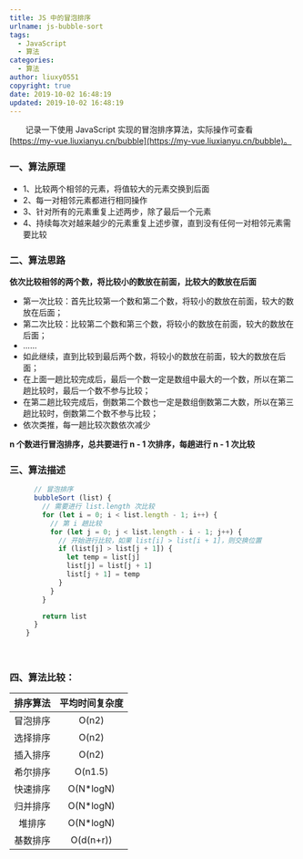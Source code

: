 ```yaml
---
title: JS 中的冒泡排序
urlname: js-bubble-sort
tags:
  - JavaScript
  - 算法
categories:
  - 算法
author: liuxy0551
copyright: true
date: 2019-10-02 16:48:19
updated: 2019-10-02 16:48:19
---
```



　　记录一下使用 JavaScript 实现的冒泡排序算法，实际操作可查看 [https://my-vue.liuxianyu.cn/bubble](https://my-vue.liuxianyu.cn/bubble)。
<!--more-->


### 一、算法原理

- 1、比较两个相邻的元素，将值较大的元素交换到后面
- 2、每一对相邻元素都进行相同操作
- 3、针对所有的元素重复上述两步，除了最后一个元素
- 4、持续每次对越来越少的元素重复上述步骤，直到没有任何一对相邻元素需要比较


### 二、算法思路

**依次比较相邻的两个数，将比较小的数放在前面，比较大的数放在后面**
- 第一次比较：首先比较第一个数和第二个数，将较小的数放在前面，较大的数放在后面；
- 第二次比较：比较第二个数和第三个数，将较小的数放在前面，较大的数放在后面；
- ......
- 如此继续，直到比较到最后两个数，将较小的数放在前面，较大的数放在后面；
- 在上面一趟比较完成后，最后一个数一定是数组中最大的一个数，所以在第二趟比较时，最后一个数不参与比较；
- 在第二趟比较完成后，倒数第二个数也一定是数组倒数第二大数，所以在第三趟比较时，倒数第二个数不参与比较；
- 依次类推，每一趟比较次数依次减少

**n 个数进行冒泡排序，总共要进行 n - 1 次排序，每趟进行 n - 1 次比较**


### 三、算法描述

``` javascript
      // 冒泡排序
      bubbleSort (list) {
        // 需要进行 list.length 次比较
        for (let i = 0; i < list.length - 1; i++) {
          // 第 i 趟比较
          for (let j = 0; j < list.length - i - 1; j++) {
            // 开始进行比较，如果 list[i] > list[i + 1]，则交换位置
            if (list[j] > list[j + 1]) {
              let temp = list[j]
              list[j] = list[j + 1]
              list[j + 1] = temp
            }
          }
        }

        return list
      }
    }
```
　　

### 四、算法比较：

| 排序算法 | 平均时间复杂度 |
| :---: | :---: |
| 冒泡排序 | O(n2) |
| 选择排序 | O(n2) |
| 插入排序 | O(n2) |
| 希尔排序 | O(n1.5) |
| 快速排序 | O(N*logN) |
| 归并排序 | O(N*logN) |
| 堆排序 | O(N*logN) |
| 基数排序 | O(d(n+r)) |

